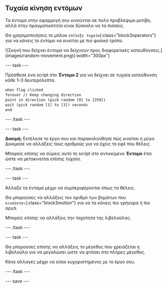 ## Τυχαία κίνηση εντόμων

<div style="display: flex; flex-wrap: wrap">
<div style="flex-basis: 200px; flex-grow: 1; margin-right: 15px;">
Τα έντομα στην εφαρμογή σου κινούνται σε πολύ προβλέψιμο μοτίβο, αλλά στην πραγματικότητα είναι δύσκολο να τα πιάσεις. 

Θα χρησιμοποιήσεις το μπλοκ `επίλεξε τυχαία`{:class="block3operators"} για να κάνεις το έντομο να κινείται με πιο φυσικό τρόπο.
</div>
<div>
![Σκηνή που δείχνει έντομα να δείχνουν προς διαφορετικές κατευθύνσεις.](images/random-movement.png){:width="300px"}
</div>
</div>

--- task ---

Πρόσθεσε ένα script στο **Έντομο 2** για να δείχνει σε τυχαία κατεύθυνση κάθε 1–3 δευτερόλεπτα.

```blocks3
when flag clicked
forever // Keep changing direction
point in direction (pick random [0] to [259])
wait (pick random [1] to [3]) seconds
end
```

--- /task ---

--- task ---

**Δοκιμή:** Εκτέλεσε το έργο σου και παρακολούθησε πώς κινείται η μύγα. Δοκίμασε να αλλάξεις τους αριθμούς για να έχεις το εφέ που θέλεις.

Μπορείς επίσης να σύρεις αυτό το script στο αντικείμενο **Έντομο** έτσι ώστε να μετακινείται επίσης τυχαία.

--- /task ---

--- task ---

Άλλαξε τα έντομα μέχρι να συμπεριφέρονται όπως τα θέλεις.

Θα μπορούσες να αλλάξεις τον αριθμό των βημάτων που `κινούνται`{:class="block3motion"} για να τα κάνεις πιο γρήγορα ή πιο αργά.

Μπορείς επίσης να αλλάξεις την ταχύτητα της λιβελούλας.

--- /task ---

--- task ---

Θα μπορούσες επίσης να αλλάξεις το μέγεθος που χρειάζεται η λιβελούλα για να μεγαλώσει ώστε να φτάσει στο πλήρες μέγεθος.

Κάνε αλλαγές μέχρι να είσαι ευχαριστημένος με το έργο σου.

--- /task ---

--- save ---
